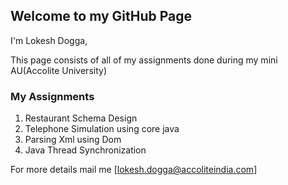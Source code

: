 ## Welcome to my GitHub Page
 
I'm Lokesh Dogga,

This page consists of all of my assignments done during my mini AU(Accolite University) 

### My Assignments

<ol> 
<li><a href="https://github.com/LokeshDogga/Restaurant_Database" style="text-decoration:none">Restaurant Schema Design</a></li>
<li><a href = "https://github.com/LokeshDogga/Telephone-Simulator" style="text-decoration:none">Telephone Simulation using core java</a></li>
<li><a href = "https://github.com/LokeshDogga/Xml_Parsing_Using_Dom" style="text-decoration:none">Parsing Xml using Dom</a></li>
<li><a href = "https://github.com/LokeshDogga/Thread_Synchronization" style="text-decoration:none">Java Thread Synchronization</a></li> 
 
</ol>


For more details mail me [lokesh.dogga@accoliteindia.com]

